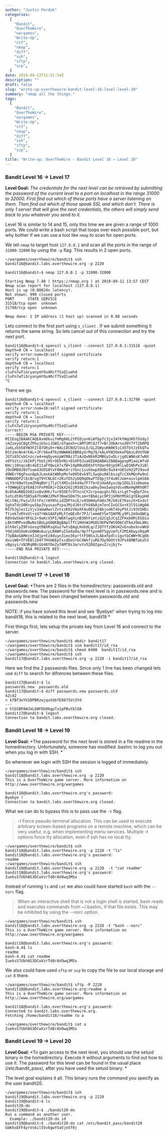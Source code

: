 ```yaml
---
author: "Justin Perdok"
categories:
  [
    "Bandit",
    "OverTheWire",
    "wargames",
    "Write-Up",
    "ctf",
    "nmap",
    "diff",
    "ssh",
    "sftp",
    "scp",
  ]
date: 2019-09-12T11:51:54Z
description: ""
draft: false
slug: "write-up-overthewire-bandit-level-16-level-level-20"
summary: "nmap all the things."
tags:
  [
    "Bandit",
    "OverTheWire",
    "wargames",
    "Write-Up",
    "ctf",
    "nmap",
    "diff",
    "ssh",
    "sftp",
    "scp",
  ]
title: "Write-up: OverTheWire - Bandit Level 16 → Level 20"
---
```


### Bandit Level 16 → Level 17

**Level Goal:**
*The credentials for the next level can be retrieved by submitting the password of the current level to a port on localhost in the range 31000 to 32000. First find out which of these ports have a server listening on them. Then find out which of those speak SSL and which don’t. There is only 1 server that will give the next credentials, the others will simply send back to you whatever you send to it.*

Level 16 is similar to 14 and 15, only this time we are given a range of 1000 ports. We could write a bash script that loops over each possible port, but why bother if we can use a tool like `nmap` to scan for open ports.

We tell `nmap` to target host `127.0.0.1` and scan all the ports in the range of `31000-32000` by using the `-p` flag. This results in 2 open ports.

```
~/wargames/overthewire/bandit$ ssh bandit16@bandit.labs.overthewire.org -p 2220

bandit16@bandit~$ nmap 127.0.0.1 -p 31000-32000

Starting Nmap 7.40 ( https://nmap.org ) at 2019-09-11 13:57 CEST
Nmap scan report for localhost (127.0.0.1)
Host is up (0.00024s latency).
Not shown: 999 closed ports
PORT      STATE SERVICE
31518/tcp open  unknown
31790/tcp open  unknown

Nmap done: 1 IP address (1 host up) scanned in 0.08 seconds
```

Lets connect to the first port using `s_client` . If we submit something it returns the same string. So lets cancel out of this connection and try the next port.

```
bandit16@bandit~$ openssl s_client --connect 127.0.0.1:31518 -quiet
depth=0 CN = localhost
verify error:num=18:self signed certificate
verify return:1
depth=0 CN = localhost
verify return:1
cluFn7wTiGryunymYOu4RcffSxQluehd
cluFn7wTiGryunymYOu4RcffSxQluehd
^C
```

There we go.

```
bandit16@bandit~$ openssl s_client --connect 127.0.0.1:31790 -quiet
depth=0 CN = localhost
verify error:num=18:self signed certificate
verify return:1
depth=0 CN = localhost
verify return:1
cluFn7wTiGryunymYOu4RcffSxQluehd
Correct!
-----BEGIN RSA PRIVATE KEY-----
MIIEogIBAAKCAQEAvmOkuifmMg6HL2YPIOjon6iWfbp7c3jx34YkYWqUH57SUdyJ
imZzeyGC0gtZPGujUSxiJSWI/oTqexh+cAMTSMlOJf7+BrJObArnxd9Y7YT2bRPQ
Ja6Lzb558YW3FZl87ORiO+rW4LCDCNd2lUvLE/GL2GWyuKN0K5iCd5TbtJzEkQTu
DSt2mcNn4rhAL+JFr56o4T6z8WWAW18BR6yGrMq7Q/kALHYW3OekePQAzL0VUYbW
JGTi65CxbCnzc/w4+mqQyvmzpWtMAzJTzAzQxNbkR2MBGySxDLrjg0LWN6sK7wNX
x0YVztz/zbIkPjfkU1jHS+9EbVNj+D1XFOJuaQIDAQABAoIBABagpxpM1aoLWfvD
KHcj10nqcoBc4oE11aFYQwik7xfW+24pRNuDE6SFthOar69jp5RlLwD1NhPx3iBl
J9nOM8OJ0VToum43UOS8YxF8WwhXriYGnc1sskbwpXOUDc9uX4+UESzH22P29ovd
d8WErY0gPxun8pbJLmxkAtWNhpMvfe0050vk9TL5wqbu9AlbssgTcCXkMQnPw9nC
YNN6DDP2lbcBrvgT9YCNL6C+ZKufD52yOQ9qOkwFTEQpjtF4uNtJom+asvlpmS8A
vLY9r60wYSvmZhNqBUrj7lyCtXMIu1kkd4w7F77k+DjHoAXyxcUp1DGL51sOmama
+TOWWgECgYEA8JtPxP0GRJ+IQkX262jM3dEIkza8ky5moIwUqYdsx0NxHgRRhORT
8c8hAuRBb2G82so8vUHk/fur85OEfc9TncnCY2crpoqsghifKLxrLgtT+qDpfZnx
SatLdt8GfQ85yA7hnWWJ2MxF3NaeSDm75Lsm+tBbAiyc9P2jGRNtMSkCgYEAypHd
HCctNi/FwjulhttFx/rHYKhLidZDFYeiE/v45bN4yFm8x7R/b0iE7KaszX+Exdvt
SghaTdcG0Knyw1bpJVyusavPzpaJMjdJ6tcFhVAbAjm7enCIvGCSx+X3l5SiWg0A
R57hJglezIiVjv3aGwHwvlZvtszK6zV6oXFAu0ECgYAbjo46T4hyP5tJi93V5HDi
Ttiek7xRVxUl+iU7rWkGAXFpMLFteQEsRr7PJ/lemmEY5eTDAFMLy9FL2m9oQWCg
R8VdwSk8r9FGLS+9aKcV5PI/WEKlwgXinB3OhYimtiG2Cg5JCqIZFHxD6MjEGOiu
L8ktHMPvodBwNsSBULpG0QKBgBAplTfC1HOnWiMGOU3KPwYWt0O6CdTkmJOmL8Ni
blh9elyZ9FsGxsgtRBXRsqXuz7wtsQAgLHxbdLq/ZJQ7YfzOKU4ZxEnabvXnvWkU
YOdjHdSOoKvDQNWu6ucyLRAWFuISeXw9a/9p7ftpxm0TSgyvmfLF2MIAEwyzRqaM
77pBAoGAMmjmIJdjp+Ez8duyn3ieo36yrttF5NSsJLAbxFpdlc1gvtGCWW+9Cq0b
dxviW8+TFVEBl1O4f7HVm6EpTscdDxU+bCXWkfjuRb7Dy9GOtt9JPsX8MBTakzh3
vBgsyi/sN3RqRBcGU40fOoZyfAMT8s1m/uYv52O6IgeuZ/ujbjY=
-----END RSA PRIVATE KEY-----

bandit16@bandit~$ logout
Connection to bandit.labs.overthewire.org closed.
```

### Bandit Level 17 → Level 18

**Level Goal:**
*There are 2 files in the homedirectory: passwords.old and passwords.new. The password for the next level is in passwords.new and is the only line that has been changed between passwords.old and passwords.new

NOTE: if you have solved this level and see ‘Byebye!’ when trying to log into bandit18, this is related to the next level, bandit19
*

First things first, lets setup the private key from Level 16 and connect to the server.

```
~/wargames/overthewire/bandit$ mkdir bandit17
~/wargames/overthewire/bandit$ vim bandit17/id_rsa
~/wargames/overthewire/bandit$ chmod 0400  bandit17/id_rsa
~/wargames/overthewire/bandit$ ssh bandit17@bandit.labs.overthewire.org -p 2220 -i bandit17/id_rsa
```

Here we find the 2 passwords files. Since only 1 line has been changed lets use `diff` to search for difrences between these files.

```
bandit17@bandit~$ ls
passwords.new  passwords.old
bandit17@bandit~$ diff passwords.new passwords.old
42c42
< kfBf3eYk5BPBRzwjqutbbfE887SVc5Yd
---
> hlbSBPAWJmL6WFDb06gpTx1pPButblOA
bandit17@bandit~$ logout
Connection to bandit.labs.overthewire.org closed.
```

### Bandit Level 18 → Level 19

**Level Goal:**
*The password for the next level is stored in a file readme in the homedirectory. Unfortunately, someone has modified .bashrc to log you out when you log in with SSH.
*

So whenever we login with SSH the session is logged of immediately.

```
~/wargames/overthewire/bandit$ ssh bandit18@bandit.labs.overthewire.org -p 2220
This is a OverTheWire game server. More information on http://www.overthewire.org/wargames

bandit18@bandit.labs.overthewire.org's password:
Byebye !
Connection to bandit.labs.overthewire.org closed.
```

What we can do to bypass this is to pass use the `-t` flag.

> -t Force pseudo-terminal allocation. This can be used to execute arbitrary screen-based programs on a remote machine, which can be very useful, e.g. when implementing menu services. Multiple -t options force tty allocation, even if ssh has no local tty.

```
~/wargames/overthewire/bandit$ ssh bandit18@bandit.labs.overthewire.org -p 2220 -t "ls"
bandit18@bandit.labs.overthewire.org's password:
readme
~/wargames/overthewire/bandit$ ssh bandit18@bandit.labs.overthewire.org -p 2220  -t "cat readme"
bandit18@bandit.labs.overthewire.org's password:
IueksS7Ubh8G3DCwVzrTd8rAVOwq3M5x
```

Instead of running `ls` and `cat` we also could have started `bash` with the `--norc` flag.

> When an interactive shell that is not a login shell is started, bash reads and executes commands from ~/.bashrc, if that file exists. This may be inhibited by using the --norc option.

```
~/wargames/overthewire/bandit$ ssh bandit18@bandit.labs.overthewire.org -p 2220 -t "bash --norc"
This is a OverTheWire game server. More information on http://www.overthewire.org/wargames

bandit18@bandit.labs.overthewire.org's password:
bash-4.4$ ls
readme
bash-4.4$ cat readme
IueksS7Ubh8G3DCwVzrTd8rAVOwq3M5x
```

We also could have used `sftp` or `scp` to copy the file to our local storage and `cat` it there.

```
~/wargames/overthewire/bandit$ sftp -P 2220 bandit18@bandit.labs.overthewire.org:readme a
This is a OverTheWire game server. More information on http://www.overthewire.org/wargames

bandit18@bandit.labs.overthewire.org's password:
Connected to bandit.labs.overthewire.org.
Fetching /home/bandit18/readme to a

~/wargames/overthewire/bandit$ cat a
IueksS7Ubh8G3DCwVzrTd8rAVOwq3M5x
```

### Bandit Level 19 → Level 20

**Level Goal:**
*To gain access to the next level, you should use the setuid binary in the homedirectory. Execute it without arguments to find out how to use it. The password for this level can be found in the usual place (/etc/bandit_pass), after you have used the setuid binary.
*

The level goal explains it all. This binary runs the command you specify as the user bandit20.

```
~/wargames/overthewire/bandit$ ssh bandit19@bandit.labs.overthewire.org -p 2220
bandit19@bandit~$ ls
bandit20-do
bandit19@bandit~$ ./bandit20-do
Run a command as another user.
  Example: ./bandit20-do id
bandit19@bandit~$ ./bandit20-do cat /etc/bandit_pass/bandit20
GbKksEFF4yrVs6il55v6gwY5aVje5f0j
```
